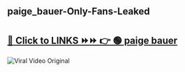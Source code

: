 
 ## paige_bauer-Only-Fans-Leaked

# <h2><a href="https://clipsfans.com/paige_bauer&ref=git">🔗 Click to LINKS ⏩⏩ 👉 🟢 paige bauer </a></h2>

<a href="https://clipsfans.com/paige_bauer&ref=git" rel="nofollow" data-target="animated-image.originalLink"><img src="https://i.ibb.co.com/xMMVF88/686577567.gif" alt="Viral Video Original" style="max-width: 100%; display: inline-block;" data-target="animated-image.originalImage"></a>
